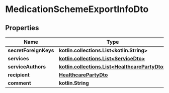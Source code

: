 
# MedicationSchemeExportInfoDto

## Properties
Name | Type | Description | Notes
------------ | ------------- | ------------- | -------------
**secretForeignKeys** | **kotlin.collections.List&lt;kotlin.String&gt;** |  | 
**services** | [**kotlin.collections.List&lt;ServiceDto&gt;**](ServiceDto.md) |  |
**serviceAuthors** | [**kotlin.collections.List&lt;HealthcarePartyDto&gt;**](HealthcarePartyDto.md) |  |  [optional]
**recipient** | [**HealthcarePartyDto**](HealthcarePartyDto.md) |  |  [optional]
**comment** | **kotlin.String** |  |  [optional]



